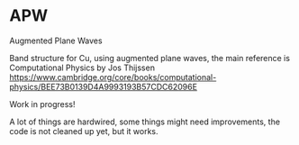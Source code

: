# APW
Augmented Plane Waves

Band structure for Cu, using augmented plane waves, the main reference is Computational Physics by Jos Thijssen
https://www.cambridge.org/core/books/computational-physics/BEE73B0139D4A9993193B57CDC62096E

Work in progress!

A lot of things are hardwired, some things might need improvements, the code is not cleaned up yet, but it works.
